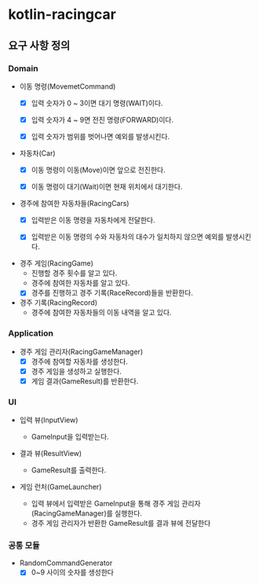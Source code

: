 # kotlin-racingcar

## 요구 사항 정의
### Domain
- 이동 명령(MovemetCommand)
  - [x] 입력 숫자가 0 ~ 3이면 대기 명령(WAIT)이다.
  - [x] 입력 숫자가 4 ~ 9면 전진 명령(FORWARD)이다.
  - [x] 입력 숫자가 범위를 벗어나면 예외를 발생시킨다.


- 자동차(Car)
  - [x] 이동 명령이 이동(Move)이면 앞으로 전진한다.
  - [x] 이동 명령이 대기(Wait)이면 현재 위치에서 대기한다.


- 경주에 참여한 자동차들(RacingCars)
  - [x] 입력받은 이동 명령을 자동차에게 전달한다.
  - [x] 입력받은 이동 명령의 수와 자동차의 대수가 일치하지 않으면 예외를 발생시킨다.


- 경주 게임(RacingGame)
  - 진행할 경주 횟수를 알고 있다.
  - 경주에 참여한 자동차를 알고 있다.
  - [x] 경주를 진행하고 경주 기록(RaceRecord)들을 반환한다.

- 경주 기록(RacingRecord)
  - 경주에 참여한 자동차들의 이동 내역을 알고 있다.

### Application
- 경주 게임 관리자(RacingGameManager)
  - [x] 경주에 참여할 자동차를 생성한다.
  - [x] 경주 게임을 생성하고 실행한다.
  - [x] 게임 결과(GameResult)를 반환한다.

### UI
- 입력 뷰(InputView)
    - GameInput을 입력받는다.


- 결과 뷰(ResultView)
    - GameResult를 출력한다.


- 게임 런처(GameLauncher)
  - 입력 뷰에서 입력받은 GameInput을 통해 경주 게임 관리자(RacingGameManager)를 실행한다.
  - 경주 게임 관리자가 반환한 GameResult를 결과 뷰에 전달한다
  

### 공통 모듈
- RandomCommandGenerator
  - [x] 0~9 사이의 숫자를 생성한다
